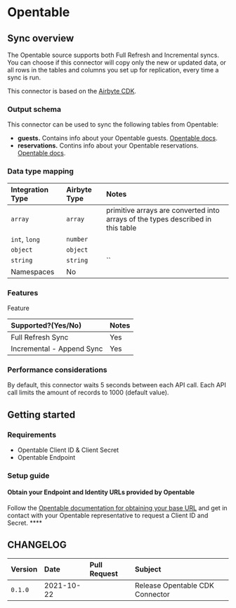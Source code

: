 # Opentable

## Sync overview

The Opentable source supports both Full Refresh and Incremental syncs. You can choose if this connector will copy only the new or updated data, or all rows in the tables and columns you set up for replication, every time a sync is run.

This connector is based on the [Airbyte CDK](https://docs.airbyte.io/connector-development/cdk-python).

### Output schema

This connector can be used to sync the following tables from Opentable:

* **guests.** Contains info about your Opentable guests. [Opentable docs](https://platform.opentable.com/documentation). 
* **reservations.** Contins info about your Opentable reservations. [Opentable docs](https://platform.opentable.com/documentation). 

### Data type mapping

| Integration Type | Airbyte Type | Notes |
| :--- | :--- | :--- |
| `array` | `array` | primitive arrays are converted into arrays of the types described in this table |
| `int`, `long` | `number` |  |
| `object` | `object` |  |
| `string` | `string` | \`\` |
| Namespaces | No |  |

### Features

Feature

| Supported?\(Yes/No\) | Notes |
| :--- | :--- |
| Full Refresh Sync | Yes |
| Incremental - Append Sync | Yes |

### Performance considerations

By default, this connector waits 5 seconds between each API call.
Each API call limits the amount of records to 1000 (default value).

## Getting started

### Requirements

* Opentable Client ID & Client Secret
* Opentable Endpoint 

### Setup guide

#### Obtain your Endpoint and Identity URLs provided by Opentable

Follow the [Opentable documentation for obtaining your base URL](https://platform.opentable.com/documentation/?shell#obtaining-an-access-token) and get in contact with your Opentable representative to request a Client ID and Secret.
\*\*\*\*

## CHANGELOG

| Version | Date | Pull Request | Subject |
| :------ | :--------  | :-----       | :------ |
| `0.1.0` | 2021-10-22 |  | Release Opentable CDK Connector|
